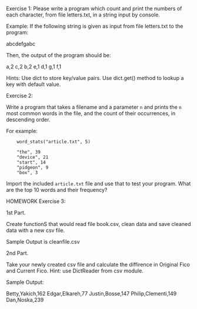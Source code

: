 Exercise 1:
Please write a program which count and print the numbers of each character, from file letters.txt, in a string input by console.

Example:
If the following string is given as input from file letters.txt to the program:

abcdefgabc

Then, the output of the program should be:

a,2
c,2
b,2
e,1
d,1
g,1
f,1

Hints:
Use dict to store key/value pairs.
Use dict.get() method to lookup a key with default value.


Exercise 2:

Write a program that takes a filename and a parameter `n` and prints the `n` most common words in the file, and the count of their occurrences, in descending order.

For example:

        word_stats("article.txt", 5)

        "the", 39
        "device", 21
        "start", 14
        "pidgeon", 9
        "box", 3

Import the included `article.txt` file and use that to test your program. What are the top 10 words and their frequency?



HOMEWORK Exercise 3:

1st Part.

Create functionS that would read file book.csv, clean data and save cleaned data with a new csv file.

Sample Output is cleanfile.csv

2nd Part.

Take your newly created csv file and calculate the diffirence in Original Fico and Current Fico. Hint: use DictReader from csv module.

Sample Output:

Betty,Yakich,162
Edgar,Elkareh,77
Justin,Bosse,147
Philip,Clementi,149
Dan,Noska,239









